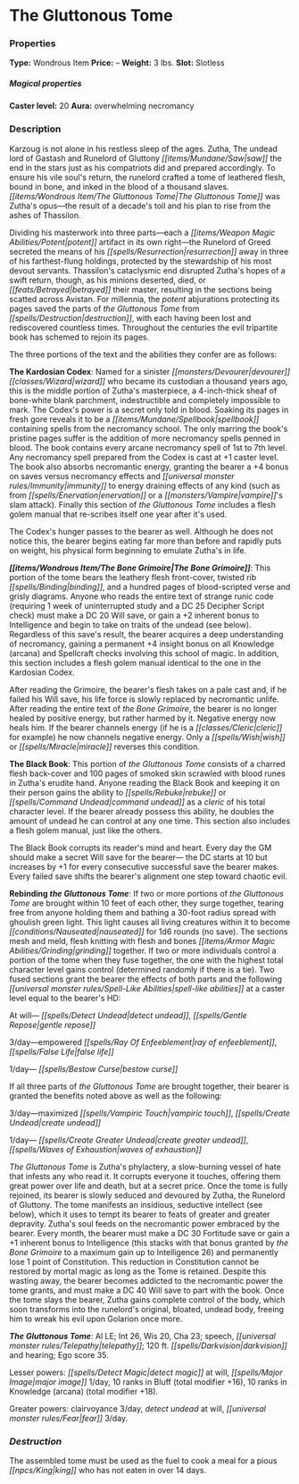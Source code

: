 ﻿---
Title: "The Gluttonous Tome"
Type: "Wondrous Item"
Price: "–"
Weight: "3 lbs."
Slot: "Slotless"
Caster level: "20"
Aura: "overwhelming necromancy"
Description: |
  "Karzoug is not alone in his restless sleep of the ages. Zutha, The undead lord of Gastash and Runelord of Gluttony saw the end in the stars just as his compatriots did and prepared accordingly. To ensure his vile soul's return, the runelord crafted a tome of leathered flesh, bound in bone, and inked in the blood of a thousand slaves. The _Gluttonous Tome_ was Zutha's opus—the result of a decade's toil and his plan to rise from the ashes of Thassilon.
  Dividing his masterwork into three parts—each a potent artifact in its own right—the Runelord of Greed secreted the means of his resurrection away in three of his farthest-flung holdings, protected by the stewardship of his most devout servants. Thassilon's cataclysmic end disrupted Zutha's hopes of a swift return, though, as his minions deserted, died, or betrayed their master, resulting in the sections being scatted across Avistan. For millennia, the potent abjurations protecting its pages saved the parts of the _Gluttonous Tome_ from destruction, with each having been lost and rediscovered countless times. Throughout the centuries the evil tripartite book has schemed to rejoin its pages.
  The three portions of the text and the abilities they confer are as follows:
  **The Kardosian Codex**: Named for a sinister devourer wizard who became its custodian a thousand years ago, this is the middle portion of Zutha's masterpiece, a 4-inch-thick sheaf of bone-white blank parchment, indestructible and completely impossible to mark. The _Codex's_ power is a secret only told in blood. Soaking its pages in fresh gore reveals it to be a spellbook containing spells from the necromancy school. The only marring the book's pristine pages suffer is the addition of more necromancy spells penned in blood. The book contains every arcane necromancy spell of 1st to 7th level. Any necromancy spell prepared from the _Codex_ is cast at +1 caster level. The book also absorbs necromantic energy, granting the bearer a +4 bonus on saves versus necromancy effects and immunity to energy draining effects of any kind (such as from enervation or a vampire's slam attack). Finally this section of the _Gluttonous Tome_ includes a _flesh golem manual_ that re-scribes itself one year after it's used.
  The _Codex's_ hunger passes to the bearer as well. Although he does not notice this, the bearer begins eating far more than before and rapidly puts on weight, his physical form beginning to emulate Zutha's in life.
  **The Bone Grimoire**: This portion of the tome bears the leathery flesh front-cover, twisted rib binding, and a hundred pages of blood-scripted verse and grisly diagrams. Anyone who reads the entire text of strange runic code (requiring 1 week of uninterrupted study and a DC 25 Decipher Script check) must make a DC 20 Will save, or gain a +2 inherent bonus to Intelligence and begin to take on traits of the undead (see below). Regardless of this save's result, the bearer acquires a deep understanding of necromancy, gaining a permanent +4 insight bonus on all Knowledge (arcana) and Spellcraft checks involving this school of magic. In addition, this section includes a _flesh golem manual_ identical to the one in the _Kardosian Codex_.
  After reading the _Grimoire_, the bearer's flesh takes on a pale cast and, if he failed his Will save, his life force is slowly replaced by necromantic unlife. After reading the entire text of the _Bone Grimoire_, the bearer is no longer healed by positive energy, but rather harmed by it. Negative energy now heals him. If the bearer channels energy (if he is a cleric for example) he now channels negative energy. Only a _wish_ or _miracle_ reverses this condition.
  **The Black Book**: This portion of the _Gluttonous Tome_ consists of a charred flesh back-cover and 100 pages of smoked skin scrawled with blood runes in Zutha's erudite hand. Anyone reading the _Black Book_ and keeping it on their person gains the ability to rebuke or command undead as a cleric of his total character level. If the bearer already possess this ability, he doubles the amount of undead he can control at any one time. This section also includes a _flesh golem manual_, just like the others.
  The _Black Book_ corrupts its reader's mind and heart. Every day the GM should make a secret Will save for the bearer— the DC starts at 10 but increases by +1 for every consecutive successful save the bearer makes. Every failed save shifts the bearer's alignment one step toward chaotic evil.
  **Rebinding the Gluttonous Tome**: If two or more portions of the _Gluttonous Tome_ are brought within 10 feet of each other, they surge together, tearing free from anyone holding them and bathing a 30-foot radius spread with ghoulish green light. This light causes all living creatures within it to become nauseated for 1d6 rounds (no save). The sections mesh and meld, flesh knitting with flesh and bones grinding together. If two or more individuals control a portion of the tome when they fuse together, the one with the highest total character level gains control (determined randomly if there is a tie). Two fused sections grant the bearer the effects of both parts and the following spell-like abilities at a caster level equal to the bearer's HD:
  At will— _detect undead_, _gentle repose_
  3/day—empowered _ray of enfeeblement_, _false life_
  1/day— _bestow curse_
  If all three parts of the _Gluttonous Tome_ are brought together, their bearer is granted the benefits noted above as well as the following:
  3/day—maximized _vampiric touch_, _create undead_
  1/day— _create greater undead_, _waves of exhaustion_
  The _Gluttonous Tome_ is Zutha's phylactery, a slow-burning vessel of hate that infests any who read it. It corrupts everyone it touches, offering them great power over life and death, but at a secret price. Once the tome is fully rejoined, its bearer is slowly seduced and devoured by Zutha, the Runelord of Gluttony. The tome manifests an insidious, seductive intellect (see below), which it uses to tempt its bearer to feats of greater and greater depravity. Zutha's soul feeds on the necromantic power embraced by the bearer. Every month, the bearer must make a DC 30 Fortitude save or gain a +1 inherent bonus to Intelligence (this stacks with that bonus granted by the _Bone Grimoire_ to a maximum gain up to Intelligence 26) and permanently lose 1 point of Constitution. This reduction in Constitution cannot be restored by mortal magic as long as the _Tome_ is retained. Despite this wasting away, the bearer becomes addicted to the necromantic power the tome grants, and must make a DC 40 Will save to part with the book. Once the tome slays the bearer, Zutha gains complete control of the body, which soon transforms into the runelord's original, bloated, undead body, freeing him to wreak his evil upon Golarion once more.
  _**The Gluttonous Tome**_: Al LE; Int 26, Wis 20, Cha 23; speech, telepathy; 120 ft. darkvision and hearing; Ego score 35.
  Lesser powers: _detect magic_ at will, _major image_ 1/day, 10 ranks in Bluff (total modifier +16), 10 ranks in Knowledge (arcana) (total modifier +18).
  Greater powers: _clairvoyance_ 3/day, _detect undead_ at will, _fear_ 3/day."
Destruction: |
  "The assembled tome must be used as the fuel to cook a meal for a pious king who has not eaten in over 14 days."
Sources: "['More Magic of Thassilon']"
---

# The Gluttonous Tome

### Properties

**Type:** Wondrous Item **Price:** – **Weight:** 3 lbs. **Slot:** Slotless

##### Magical properties

**Caster level:** 20 **Aura:** overwhelming necromancy

### Description

Karzoug is not alone in his restless sleep of the ages. Zutha, The undead lord of Gastash and Runelord of Gluttony _[[items/Mundane/Saw|saw]]_ the end in the stars just as his compatriots did and prepared accordingly. To ensure his vile soul's return, the runelord crafted a tome of leathered flesh, bound in bone, and inked in the blood of a thousand slaves. _[[items/Wondrous Item/The Gluttonous Tome|The Gluttonous Tome]]_ was Zutha's opus—the result of a decade's toil and his plan to rise from the ashes of Thassilon.

Dividing his masterwork into three parts—each a _[[items/Weapon Magic Abilities/Potent|potent]]_ artifact in its own right—the Runelord of Greed secreted the means of his _[[spells/Resurrection|resurrection]]_ away in three of his farthest-flung holdings, protected by the stewardship of his most devout servants. Thassilon's cataclysmic end disrupted Zutha's hopes of a swift return, though, as his minions deserted, died, or _[[feats/Betrayed|betrayed]]_ their master, resulting in the sections being scatted across Avistan. For millennia, the _potent_ abjurations protecting its pages saved the parts of _the Gluttonous Tome_ from _[[spells/Destruction|destruction]]_, with each having been lost and rediscovered countless times. Throughout the centuries the evil tripartite book has schemed to rejoin its pages.

The three portions of the text and the abilities they confer are as follows:

**The Kardosian Codex**: Named for a sinister _[[monsters/Devourer|devourer]]_ _[[classes/Wizard|wizard]]_ who became its custodian a thousand years ago, this is the middle portion of Zutha's masterpiece, a 4-inch-thick sheaf of bone-white blank parchment, indestructible and completely impossible to mark. The Codex's power is a secret only told in blood. Soaking its pages in fresh gore reveals it to be a _[[items/Mundane/Spellbook|spellbook]]_ containing spells from the necromancy school. The only marring the book's pristine pages suffer is the addition of more necromancy spells penned in blood. The book contains every arcane necromancy spell of 1st to 7th level. Any necromancy spell prepared from the Codex is cast at +1 caster level. The book also absorbs necromantic energy, granting the bearer a +4 bonus on saves versus necromancy effects and _[[universal monster rules/Immunity|immunity]]_ to energy draining effects of any kind (such as from _[[spells/Enervation|enervation]]_ or a _[[monsters/Vampire|vampire]]_'s slam attack). Finally this section of _the Gluttonous Tome_ includes a flesh golem manual that re-scribes itself one year after it's used.

The Codex's hunger passes to the bearer as well. Although he does not notice this, the bearer begins eating far more than before and rapidly puts on weight, his physical form beginning to emulate Zutha's in life.

**_[[items/Wondrous Item/The Bone Grimoire|The Bone Grimoire]]_**: This portion of the tome bears the leathery flesh front-cover, twisted rib _[[spells/Binding|binding]]_, and a hundred pages of blood-scripted verse and grisly diagrams. Anyone who reads the entire text of strange runic code (requiring 1 week of uninterrupted study and a DC 25 Decipher Script check) must make a DC 20 Will save, or gain a +2 inherent bonus to Intelligence and begin to take on traits of the undead (see below). Regardless of this save's result, the bearer acquires a deep understanding of necromancy, gaining a permanent +4 insight bonus on all Knowledge (arcana) and Spellcraft checks involving this school of magic. In addition, this section includes a flesh golem manual identical to the one in the Kardosian Codex.

After reading the Grimoire, the bearer's flesh takes on a pale cast and, if he failed his Will save, his life force is slowly replaced by necromantic unlife. After reading the entire text of _the Bone Grimoire_, the bearer is no longer healed by positive energy, but rather harmed by it. Negative energy now heals him. If the bearer channels energy (if he is a _[[classes/Cleric|cleric]]_ for example) he now channels negative energy. Only a _[[spells/Wish|wish]]_ or _[[spells/Miracle|miracle]]_ reverses this condition.

**The Black Book**: This portion of _the Gluttonous Tome_ consists of a charred flesh back-cover and 100 pages of smoked skin scrawled with blood runes in Zutha's erudite hand. Anyone reading the Black Book and keeping it on their person gains the ability to _[[spells/Rebuke|rebuke]]_ or _[[spells/Command Undead|command undead]]_ as a _cleric_ of his total character level. If the bearer already possess this ability, he doubles the amount of undead he can control at any one time. This section also includes a flesh golem manual, just like the others.

The Black Book corrupts its reader's mind and heart. Every day the GM should make a secret Will save for the bearer— the DC starts at 10 but increases by +1 for every consecutive successful save the bearer makes. Every failed save shifts the bearer's alignment one step toward chaotic evil.

**Rebinding _the Gluttonous Tome_**: If two or more portions of _the Gluttonous Tome_ are brought within 10 feet of each other, they surge together, tearing free from anyone holding them and bathing a 30-foot radius spread with ghoulish green light. This light causes all living creatures within it to become _[[conditions/Nauseated|nauseated]]_ for 1d6 rounds (no save). The sections mesh and meld, flesh knitting with flesh and bones _[[items/Armor Magic Abilities/Grinding|grinding]]_ together. If two or more individuals control a portion of the tome when they fuse together, the one with the highest total character level gains control (determined randomly if there is a tie). Two fused sections grant the bearer the effects of both parts and the following _[[universal monster rules/Spell-Like Abilities|spell-like abilities]]_ at a caster level equal to the bearer's HD:

At will— _[[spells/Detect Undead|detect undead]]_, _[[spells/Gentle Repose|gentle repose]]_

3/day—empowered _[[spells/Ray Of Enfeeblement|ray of enfeeblement]]_, _[[spells/False Life|false life]]_

1/day— _[[spells/Bestow Curse|bestow curse]]_

If all three parts of _the Gluttonous Tome_ are brought together, their bearer is granted the benefits noted above as well as the following:

3/day—maximized _[[spells/Vampiric Touch|vampiric touch]]_, _[[spells/Create Undead|create undead]]_

1/day— _[[spells/Create Greater Undead|create greater undead]]_, _[[spells/Waves of Exhaustion|waves of exhaustion]]_

_The Gluttonous Tome_ is Zutha's phylactery, a slow-burning vessel of hate that infests any who read it. It corrupts everyone it touches, offering them great power over life and death, but at a secret price. Once the tome is fully rejoined, its bearer is slowly seduced and devoured by Zutha, the Runelord of Gluttony. The tome manifests an insidious, seductive intellect (see below), which it uses to tempt its bearer to feats of greater and greater depravity. Zutha's soul feeds on the necromantic power embraced by the bearer. Every month, the bearer must make a DC 30 Fortitude save or gain a +1 inherent bonus to Intelligence (this stacks with that bonus granted by _the Bone Grimoire_ to a maximum gain up to Intelligence 26) and permanently lose 1 point of Constitution. This reduction in Constitution cannot be restored by mortal magic as long as the Tome is retained. Despite this wasting away, the bearer becomes addicted to the necromantic power the tome grants, and must make a DC 40 Will save to part with the book. Once the tome slays the bearer, Zutha gains complete control of the body, which soon transforms into the runelord's original, bloated, undead body, freeing him to wreak his evil upon Golarion once more.

 **_The Gluttonous Tome_**: Al LE; Int 26, Wis 20, Cha 23; speech, _[[universal monster rules/Telepathy|telepathy]]_; 120 ft. _[[spells/Darkvision|darkvision]]_ and hearing; Ego score 35.

Lesser powers: _[[spells/Detect Magic|detect magic]]_ at will, _[[spells/Major Image|major image]]_ 1/day, 10 ranks in Bluff (total modifier +16), 10 ranks in Knowledge (arcana) (total modifier +18).

Greater powers: clairvoyance 3/day, _detect undead_ at will, _[[universal monster rules/Fear|fear]]_ 3/day.

### _Destruction_

The assembled tome must be used as the fuel to cook a meal for a pious _[[npcs/King|king]]_ who has not eaten in over 14 days.

